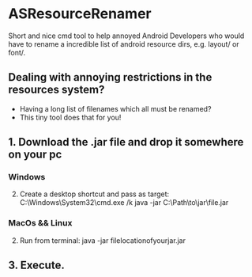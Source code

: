 # ASResourceRenamer
Short and nice cmd tool to help annoyed Android Developers who would have to rename a incredible list of android resource dirs, e.g. layout/ or font/.

## Dealing with annoying restrictions in the resources system?
 - Having a long list of filenames which all must be renamed?
 - This tiny tool does that for you!
 
## 1. Download the .jar file and drop it somewhere on your pc
### Windows
 2. Create a desktop shortcut and pass as target: C:\Windows\System32\cmd.exe /k java -jar C:\Path\to\jar\file.jar

### MacOs && Linux
 2. Run from terminal: java -jar filelocationofyourjar.jar
## 3. Execute.
